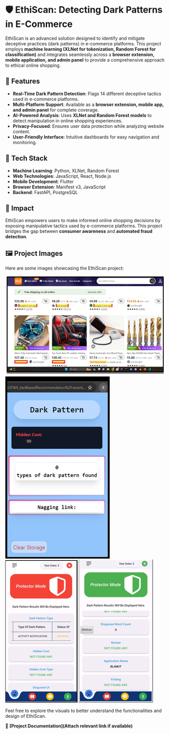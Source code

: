 # 🛡️ EthiScan: Detecting Dark Patterns in E-Commerce

EthiScan is an advanced solution designed to identify and mitigate deceptive practices (dark patterns) in e-commerce platforms. This project employs **machine learning (XLNet for tokenization, Random Forest for classification)** and integrates seamlessly across a **browser extension, mobile application, and admin panel** to provide a comprehensive approach to ethical online shopping.

## 🚀 Features
- **Real-Time Dark Pattern Detection**: Flags 14 different deceptive tactics used in e-commerce platforms.
- **Multi-Platform Support**: Available as a **browser extension, mobile app, and admin panel** for complete coverage.
- **AI-Powered Analysis**: Uses **XLNet and Random Forest models** to detect manipulation in online shopping experiences.
- **Privacy-Focused**: Ensures user data protection while analyzing website content.
- **User-Friendly Interface**: Intuitive dashboards for easy navigation and monitoring.

## 🔧 Tech Stack
- **Machine Learning**: Python, XLNet, Random Forest
- **Web Technologies**: JavaScript, React, Node.js
- **Mobile Development**: Flutter
- **Browser Extension**: Manifest v3, JavaScript
- **Backend**: FastAPI, PostgreSQL

## 🎯 Impact
EthiScan empowers users to make informed online shopping decisions by exposing manipulative tactics used by e-commerce platforms. This project bridges the gap between **consumer awareness** and **automated fraud detection**.

## 🖼️ Project Images
Here are some images showcasing the EthiScan project:

![EthiScan Admin Panel](68.png)
![EthiScan Browser Extension](3.PNG)
![EthiScan Mobile App](6.PNG)
![EthiScan Mobile App](7.PNG)

Feel free to explore the visuals to better understand the functionalities and design of EthiScan.

📄 **[Project Documentation](Attach relevant link if available)**  
